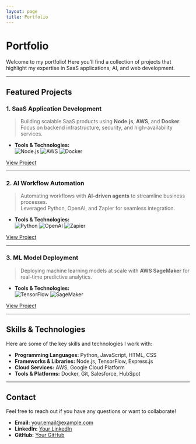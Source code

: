 ```yaml
---
layout: page
title: Portfolio
---
```


# Portfolio

Welcome to my portfolio! Here you’ll find a collection of projects that highlight my expertise in SaaS applications, AI, and web development.

---

## Featured Projects

### 1. **SaaS Application Development**

> Building scalable SaaS products using **Node.js**, **AWS**, and **Docker**.  
> Focus on backend infrastructure, security, and high-availability services.

- **Tools & Technologies:**  
  ![Node.js](https://img.shields.io/badge/-Node.js-green?logo=node.js&logoColor=white) ![AWS](https://img.shields.io/badge/-AWS-orange?logo=amazon-aws&logoColor=white) ![Docker](https://img.shields.io/badge/-Docker-blue?logo=docker&logoColor=white)
  
[View Project](#)

---

### 2. **AI Workflow Automation**

> Automating workflows with **AI-driven agents** to streamline business processes.  
> Leveraged Python, OpenAI, and Zapier for seamless integration.

- **Tools & Technologies:**  
  ![Python](https://img.shields.io/badge/-Python-blue?logo=python&logoColor=white) ![OpenAI](https://img.shields.io/badge/-OpenAI-black?logo=openai&logoColor=white) ![Zapier](https://img.shields.io/badge/-Zapier-yellow?logo=zapier&logoColor=black)

[View Project](#)

---

### 3. **ML Model Deployment**

> Deploying machine learning models at scale with **AWS SageMaker** for real-time predictive analytics.

- **Tools & Technologies:**  
  ![TensorFlow](https://img.shields.io/badge/-TensorFlow-orange?logo=tensorflow&logoColor=white) ![SageMaker](https://img.shields.io/badge/-AWS_SageMaker-blue?logo=amazon-aws&logoColor=white)

[View Project](#)

---

## Skills & Technologies

Here are some of the key skills and technologies I work with:

- **Programming Languages:** Python, JavaScript, HTML, CSS
- **Frameworks & Libraries:** Node.js, TensorFlow, Express.js
- **Cloud Services:** AWS, Google Cloud Platform
- **Tools & Platforms:** Docker, Git, Salesforce, HubSpot

---

## Contact

Feel free to reach out if you have any questions or want to collaborate!

- **Email:** [your.email@example.com](mailto:your.email@example.com)
- **LinkedIn:** [Your LinkedIn](https://linkedin.com)
- **GitHub:** [Your GitHub](https://github.com)

